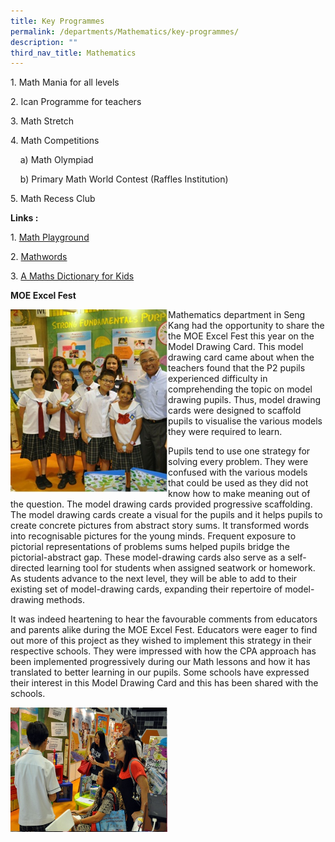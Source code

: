 ```yaml
---
title: Key Programmes
permalink: /departments/Mathematics/key-programmes/
description: ""
third_nav_title: Mathematics
---
```

1\. Math Mania for all levels

2\. Ican Programme for teachers

3\. Math Stretch

4\. Math Competitions

    a) Math Olympiad

    b) Primary Math World Contest (Raffles Institution)

5\. Math Recess Club

**Links :**

1. [Math Playground](http://www.mathplayground.com/)

2. [Mathwords](http://www.mathwords.com/)

3. [A Maths Dictionary for Kids](http://www.amathsdictionaryforkids.com/)


**MOE Excel Fest**

<img src="/images/Excel%20Fest%201.jpeg" 
     style="width:50%;float:left">
Mathematics department in Seng Kang had the opportunity to share the the MOE Excel Fest this year on the Model Drawing Card. This model drawing card came about when the teachers found that the P2 pupils experienced difficulty in comprehending the topic on model drawing pupils. Thus, model drawing cards were designed to scaffold pupils to visualise the various models they were required to learn.

  

Pupils tend to use one strategy for solving every problem. They were confused with the various models that could be used as they did not know how to make meaning out of the question. The model drawing cards provided progressive scaffolding. The model drawing cards create a visual for the pupils and it helps pupils to create concrete pictures from abstract story sums. It transformed words into recognisable pictures for the young minds. Frequent exposure to pictorial representations of problems sums helped pupils bridge the pictorial-abstract gap. These model-drawing cards also serve as a self-directed learning tool for students when assigned seatwork or homework. As students advance to the next level, they will be able to add to their existing set of model-drawing cards, expanding their repertoire of model-drawing methods.


It was indeed heartening to hear the favourable comments from educators and parents alike during the MOE Excel Fest. Educators were eager to find out more of this project as they wished to implement this strategy in their respective schools. They were impressed with how the CPA approach has been implemented progressively during our Math lessons and how it has translated to better learning in our pupils. Some schools have expressed their interest in this Model Drawing Card and this has been shared with the schools.

<img src="/images/Excel%20Fest%203.jpg" 
     style="width:50%">